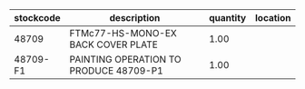 |stockcode|description|quantity|location|
|---------|-----------|--------|--------|
|48709|FTMc77-HS-MONO-EX BACK COVER PLATE|1.00||
|48709-F1|PAINTING OPERATION TO PRODUCE 48709-P1|1.00||
